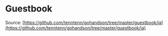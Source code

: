 # Guestbook
Source: [https://github.com/tenntenn/gohandson/tree/master/guestbook/ja](https://github.com/tenntenn/gohandson/tree/master/guestbook/ja)
